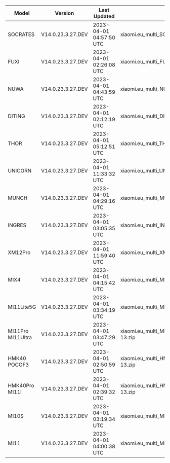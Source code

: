 | Model | Version | Last Updated | File Name | Size | Download Link |
| ---- | ---- | ---- | ---- | ---- | ---- |
| SOCRATES | V14.0.23.3.27.DEV | 2023-04-01 04:57:50 UTC | xiaomi.eu_multi_SOCRATES_V14.0.23.3.27.DEV_v14-13.zip | 5.8 GB | [SourceForge](https://sourceforge.net/projects/xiaomi-eu-multilang-miui-roms/files/xiaomi.eu/MIUI-WEEKLY-RELEASES/V14.0.23.3.27.DEV/xiaomi.eu_multi_SOCRATES_V14.0.23.3.27.DEV_v14-13.zip/download) |
| FUXI | V14.0.23.3.27.DEV | 2023-04-01 02:26:08 UTC | xiaomi.eu_multi_FUXI_V14.0.23.3.27.DEV_v14-13.zip | 5.9 GB | [SourceForge](https://sourceforge.net/projects/xiaomi-eu-multilang-miui-roms/files/xiaomi.eu/MIUI-WEEKLY-RELEASES/V14.0.23.3.27.DEV/xiaomi.eu_multi_FUXI_V14.0.23.3.27.DEV_v14-13.zip/download) |
| NUWA | V14.0.23.3.27.DEV | 2023-04-01 04:43:59 UTC | xiaomi.eu_multi_NUWA_V14.0.23.3.27.DEV_v14-13.zip | 5.9 GB | [SourceForge](https://sourceforge.net/projects/xiaomi-eu-multilang-miui-roms/files/xiaomi.eu/MIUI-WEEKLY-RELEASES/V14.0.23.3.27.DEV/xiaomi.eu_multi_NUWA_V14.0.23.3.27.DEV_v14-13.zip/download) |
| DITING | V14.0.23.3.27.DEV | 2023-04-01 02:12:19 UTC | xiaomi.eu_multi_DITING_V14.0.23.3.27.DEV_v14-13.zip | 5.2 GB | [SourceForge](https://sourceforge.net/projects/xiaomi-eu-multilang-miui-roms/files/xiaomi.eu/MIUI-WEEKLY-RELEASES/V14.0.23.3.27.DEV/xiaomi.eu_multi_DITING_V14.0.23.3.27.DEV_v14-13.zip/download) |
| THOR | V14.0.23.3.27.DEV | 2023-04-01 05:12:51 UTC | xiaomi.eu_multi_THOR_V14.0.23.3.27.DEV_v14-13.zip | 5.4 GB | [SourceForge](https://sourceforge.net/projects/xiaomi-eu-multilang-miui-roms/files/xiaomi.eu/MIUI-WEEKLY-RELEASES/V14.0.23.3.27.DEV/xiaomi.eu_multi_THOR_V14.0.23.3.27.DEV_v14-13.zip/download) |
| UNICORN | V14.0.23.3.27.DEV | 2023-04-01 11:33:32 UTC | xiaomi.eu_multi_UNICORN_V14.0.23.3.27.DEV_v14-13.zip | 5.3 GB | [SourceForge](https://sourceforge.net/projects/xiaomi-eu-multilang-miui-roms/files/xiaomi.eu/MIUI-WEEKLY-RELEASES/V14.0.23.3.27.DEV/xiaomi.eu_multi_UNICORN_V14.0.23.3.27.DEV_v14-13.zip/download) |
| MUNCH | V14.0.23.3.27.DEV | 2023-04-01 04:29:16 UTC | xiaomi.eu_multi_MUNCH_V14.0.23.3.27.DEV_v14-13.zip | 4.4 GB | [SourceForge](https://sourceforge.net/projects/xiaomi-eu-multilang-miui-roms/files/xiaomi.eu/MIUI-WEEKLY-RELEASES/V14.0.23.3.27.DEV/xiaomi.eu_multi_MUNCH_V14.0.23.3.27.DEV_v14-13.zip/download) |
| INGRES | V14.0.23.3.27.DEV | 2023-04-01 03:05:35 UTC | xiaomi.eu_multi_INGRES_V14.0.23.3.27.DEV_v14-13.zip | 5.1 GB | [SourceForge](https://sourceforge.net/projects/xiaomi-eu-multilang-miui-roms/files/xiaomi.eu/MIUI-WEEKLY-RELEASES/V14.0.23.3.27.DEV/xiaomi.eu_multi_INGRES_V14.0.23.3.27.DEV_v14-13.zip/download) |
| XM12Pro | V14.0.23.3.27.DEV | 2023-04-01 11:59:40 UTC | xiaomi.eu_multi_XM12Pro_V14.0.23.3.27.DEV_v14-13.zip | 5.1 GB | [SourceForge](https://sourceforge.net/projects/xiaomi-eu-multilang-miui-roms/files/xiaomi.eu/MIUI-WEEKLY-RELEASES/V14.0.23.3.27.DEV/xiaomi.eu_multi_XM12Pro_V14.0.23.3.27.DEV_v14-13.zip/download) |
| MIX4 | V14.0.23.3.27.DEV | 2023-04-01 04:15:42 UTC | xiaomi.eu_multi_MIX4_V14.0.23.3.27.DEV_v14-13.zip | 5.1 GB | [SourceForge](https://sourceforge.net/projects/xiaomi-eu-multilang-miui-roms/files/xiaomi.eu/MIUI-WEEKLY-RELEASES/V14.0.23.3.27.DEV/xiaomi.eu_multi_MIX4_V14.0.23.3.27.DEV_v14-13.zip/download) |
| MI11Lite5G | V14.0.23.3.27.DEV | 2023-04-01 03:34:19 UTC | xiaomi.eu_multi_MI11Lite5G_V14.0.23.3.27.DEV_v14-13.zip | 4.8 GB | [SourceForge](https://sourceforge.net/projects/xiaomi-eu-multilang-miui-roms/files/xiaomi.eu/MIUI-WEEKLY-RELEASES/V14.0.23.3.27.DEV/xiaomi.eu_multi_MI11Lite5G_V14.0.23.3.27.DEV_v14-13.zip/download) |
| MI11Pro MI11Ultra | V14.0.23.3.27.DEV | 2023-04-01 03:47:29 UTC | xiaomi.eu_multi_MI11Pro_MI11Ultra_V14.0.23.3.27.DEV_v14-13.zip | 5.0 GB | [SourceForge](https://sourceforge.net/projects/xiaomi-eu-multilang-miui-roms/files/xiaomi.eu/MIUI-WEEKLY-RELEASES/V14.0.23.3.27.DEV/xiaomi.eu_multi_MI11Pro_MI11Ultra_V14.0.23.3.27.DEV_v14-13.zip/download) |
| HMK40 POCOF3 | V14.0.23.3.27.DEV | 2023-04-01 02:50:59 UTC | xiaomi.eu_multi_HMK40_POCOF3_V14.0.23.3.27.DEV_v14-13.zip | 4.3 GB | [SourceForge](https://sourceforge.net/projects/xiaomi-eu-multilang-miui-roms/files/xiaomi.eu/MIUI-WEEKLY-RELEASES/V14.0.23.3.27.DEV/xiaomi.eu_multi_HMK40_POCOF3_V14.0.23.3.27.DEV_v14-13.zip/download) |
| HMK40Pro MI11i | V14.0.23.3.27.DEV | 2023-04-01 02:39:32 UTC | xiaomi.eu_multi_HMK40Pro_MI11i_V14.0.23.3.27.DEV_v14-13.zip | 4.8 GB | [SourceForge](https://sourceforge.net/projects/xiaomi-eu-multilang-miui-roms/files/xiaomi.eu/MIUI-WEEKLY-RELEASES/V14.0.23.3.27.DEV/xiaomi.eu_multi_HMK40Pro_MI11i_V14.0.23.3.27.DEV_v14-13.zip/download) |
| MI10S | V14.0.23.3.27.DEV | 2023-04-01 03:19:34 UTC | xiaomi.eu_multi_MI10S_V14.0.23.3.27.DEV_v14-13.zip | 4.4 GB | [SourceForge](https://sourceforge.net/projects/xiaomi-eu-multilang-miui-roms/files/xiaomi.eu/MIUI-WEEKLY-RELEASES/V14.0.23.3.27.DEV/xiaomi.eu_multi_MI10S_V14.0.23.3.27.DEV_v14-13.zip/download) |
| MI11 | V14.0.23.3.27.DEV | 2023-04-01 04:00:38 UTC | xiaomi.eu_multi_MI11_V14.0.23.3.27.DEV_v14-13.zip | 4.9 GB | [SourceForge](https://sourceforge.net/projects/xiaomi-eu-multilang-miui-roms/files/xiaomi.eu/MIUI-WEEKLY-RELEASES/V14.0.23.3.27.DEV/xiaomi.eu_multi_MI11_V14.0.23.3.27.DEV_v14-13.zip/download) |
